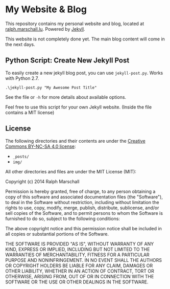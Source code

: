 My Website & Blog
===

This repository contains my personal website and blog, located at [ralph.marschall.lu](http://ralph.marschall.lu). Powered by [Jekyll](http://jekyllrb.com).

This website is not completely done yet. The main blog content will come in the next days.

Python Script: Create New Jekyll Post
---

To easily create a new jekyll blog post, you can use `jekyll-post.py`. Works with Python 2.7.

	.\jekyll-post.py "My Awesome Post Title"
	
See the file or `-h` for more details about available options.

Feel free to use this script for your own Jekyll website. (Inside the file contains a MIT license)

License
---

The following directories and their contents are under the [Creative Commons BY-NC-SA 4.0 license](http://creativecommons.org/licenses/by-nc-sa/4.0/):

- `_posts/`
- `img/`

All other directories and files are under the MIT License (MIT):

Copyright (c) 2014 Ralph Marschall

Permission is hereby granted, free of charge, to any person obtaining a copy
of this software and associated documentation files (the "Software"), to deal
in the Software without restriction, including without limitation the rights
to use, copy, modify, merge, publish, distribute, sublicense, and/or sell
copies of the Software, and to permit persons to whom the Software is
furnished to do so, subject to the following conditions:

The above copyright notice and this permission notice shall be included in all
copies or substantial portions of the Software.

THE SOFTWARE IS PROVIDED "AS IS", WITHOUT WARRANTY OF ANY KIND, EXPRESS OR
IMPLIED, INCLUDING BUT NOT LIMITED TO THE WARRANTIES OF MERCHANTABILITY,
FITNESS FOR A PARTICULAR PURPOSE AND NONINFRINGEMENT. IN NO EVENT SHALL THE
AUTHORS OR COPYRIGHT HOLDERS BE LIABLE FOR ANY CLAIM, DAMAGES OR OTHER
LIABILITY, WHETHER IN AN ACTION OF CONTRACT, TORT OR OTHERWISE, ARISING FROM,
OUT OF OR IN CONNECTION WITH THE SOFTWARE OR THE USE OR OTHER DEALINGS IN THE
SOFTWARE.

